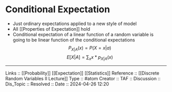 # Conditional Expectation

- Just ordinary expectations applied to a new style of model
- All [[Properties of Expectation]] hold
- Conditional expectation of a linear function of a random variable is going to be linear function of the conditional expectations
$$
P_{X|A}(x) = P(X = x | a)
$$
$$
E[X|A] = \sum_{x}x*p_{X|A}(x)
$$


---
Links :: [[Probability]] [[Expectation]] [[Statistics]]
Reference :: [[Discrete Random Variables II Lecture]]
Type :: #atom
Creator ::
TAF ::
Discussion ::
Dis_Topic :: 
Resolved ::
Date :: 2024-04-26 12:20
